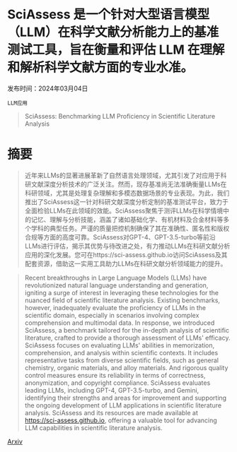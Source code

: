 # SciAssess 是一个针对大型语言模型（LLM）在科学文献分析能力上的基准测试工具，旨在衡量和评估 LLM 在理解和解析科学文献方面的专业水准。

发布时间：2024年03月04日

`LLM应用`

> SciAssess: Benchmarking LLM Proficiency in Scientific Literature Analysis

# 摘要

> 近年来LLMs的显著进展革新了自然语言处理领域，尤其引发了对应用于科研文献深度分析技术的广泛关注。然而，现存基准尚无法准确衡量LLMs在科研领域，尤其是处理复杂理解和多模态数据场景的专业表现。为此，我们推出了SciAssess这一针对科研文献深度分析定制的基准测试平台，致力于全面检验LLMs在此领域的效能。SciAssess聚焦于测评LLMs在科学情境中的记忆、理解与分析技能，涵盖了诸如基础化学、有机材料及合金材料等多个学科的典型任务。严谨的质量把控机制确保了其在准确性、匿名性和版权合规等方面的高度可靠。SciAssess对GPT-4、GPT-3.5-turbo等前沿LLMs进行评估，揭示其优势与待改进之处，有力推动LLMs在科研文献分析应用的深化发展。您可在https://sci-assess.github.io访问SciAssess及其配套资源，借助这一实用工具助力LLMs在科研文献分析领域能力的提升。

> Recent breakthroughs in Large Language Models (LLMs) have revolutionized natural language understanding and generation, igniting a surge of interest in leveraging these technologies for the nuanced field of scientific literature analysis. Existing benchmarks, however, inadequately evaluate the proficiency of LLMs in the scientific domain, especially in scenarios involving complex comprehension and multimodal data. In response, we introduced SciAssess, a benchmark tailored for the in-depth analysis of scientific literature, crafted to provide a thorough assessment of LLMs' efficacy. SciAssess focuses on evaluating LLMs' abilities in memorization, comprehension, and analysis within scientific contexts. It includes representative tasks from diverse scientific fields, such as general chemistry, organic materials, and alloy materials. And rigorous quality control measures ensure its reliability in terms of correctness, anonymization, and copyright compliance. SciAssess evaluates leading LLMs, including GPT-4, GPT-3.5-turbo, and Gemini, identifying their strengths and areas for improvement and supporting the ongoing development of LLM applications in scientific literature analysis. SciAssess and its resources are made available at https://sci-assess.github.io, offering a valuable tool for advancing LLM capabilities in scientific literature analysis.

[Arxiv](https://arxiv.org/abs/2403.01976)